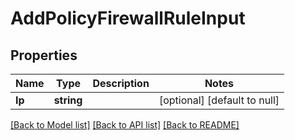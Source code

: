 # AddPolicyFirewallRuleInput

## Properties
Name | Type | Description | Notes
------------ | ------------- | ------------- | -------------
**Ip** | **string** |  | [optional] [default to null]

[[Back to Model list]](../README.md#documentation-for-models) [[Back to API list]](../README.md#documentation-for-api-endpoints) [[Back to README]](../README.md)


